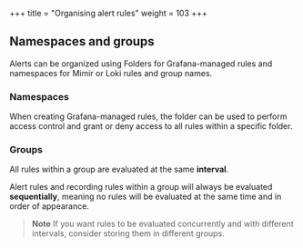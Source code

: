 +++
title = "Organising alert rules"
weight = 103
+++

## Namespaces and groups

Alerts can be organized using Folders for Grafana-managed rules and namespaces for Mimir or Loki rules and group names.

### Namespaces

When creating Grafana-managed rules, the folder can be used to perform access control and grant or deny access to all rules within a specific folder.

### Groups

All rules within a group are evaluated at the same **interval**.

Alert rules and recording rules within a group will always be evaluated **sequentially**, meaning no rules will be evaluated at the same time and in order of appearance.

> **Note** If you want rules to be evaluated concurrently and with different intervals, consider storing them in different groups.
